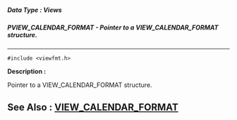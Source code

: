 ##### Data Type : Views
##### PVIEW_CALENDAR_FORMAT - Pointer to a VIEW_CALENDAR_FORMAT structure.
---
```
#include <viewfmt.h>
```
**Description :**

Pointer to a VIEW_CALENDAR_FORMAT structure.

**See Also :**
[VIEW_CALENDAR_FORMAT](/reference/Data/VIEW_CALENDAR_FORMAT)
---
